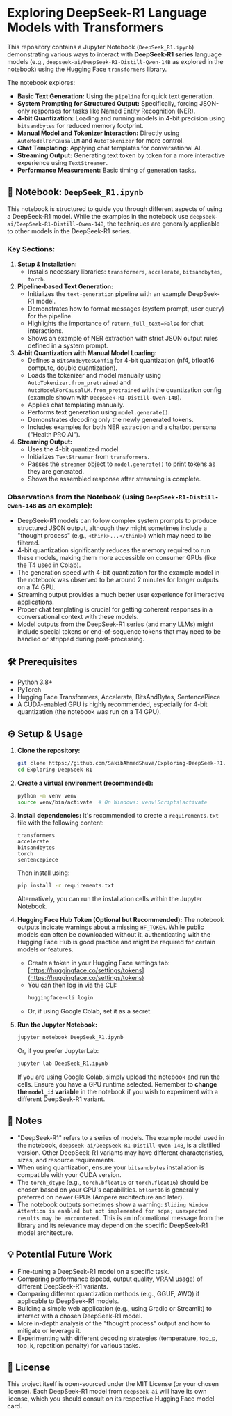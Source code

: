 # Exploring DeepSeek-R1 Language Models with Transformers

This repository contains a Jupyter Notebook (`DeepSeek_R1.ipynb`) demonstrating various ways to interact with **DeepSeek-R1 series** language models (e.g., `deepseek-ai/DeepSeek-R1-Distill-Qwen-14B` as explored in the notebook) using the Hugging Face `transformers` library.

The notebook explores:
*   **Basic Text Generation:** Using the `pipeline` for quick text generation.
*   **System Prompting for Structured Output:** Specifically, forcing JSON-only responses for tasks like Named Entity Recognition (NER).
*   **4-bit Quantization:** Loading and running models in 4-bit precision using `bitsandbytes` for reduced memory footprint.
*   **Manual Model and Tokenizer Interaction:** Directly using `AutoModelForCausalLM` and `AutoTokenizer` for more control.
*   **Chat Templating:** Applying chat templates for conversational AI.
*   **Streaming Output:** Generating text token by token for a more interactive experience using `TextStreamer`.
*   **Performance Measurement:** Basic timing of generation tasks.

## 🚀 Notebook: `DeepSeek_R1.ipynb`

This notebook is structured to guide you through different aspects of using a DeepSeek-R1 model. While the examples in the notebook use `deepseek-ai/DeepSeek-R1-Distill-Qwen-14B`, the techniques are generally applicable to other models in the DeepSeek-R1 series.

### Key Sections:

1.  **Setup & Installation:**
    *   Installs necessary libraries: `transformers`, `accelerate`, `bitsandbytes`, `torch`.
2.  **Pipeline-based Text Generation:**
    *   Initializes the `text-generation` pipeline with an example DeepSeek-R1 model.
    *   Demonstrates how to format messages (system prompt, user query) for the pipeline.
    *   Highlights the importance of `return_full_text=False` for chat interactions.
    *   Shows an example of NER extraction with strict JSON output rules defined in a system prompt.
3.  **4-bit Quantization with Manual Model Loading:**
    *   Defines a `BitsAndBytesConfig` for 4-bit quantization (nf4, bfloat16 compute, double quantization).
    *   Loads the tokenizer and model manually using `AutoTokenizer.from_pretrained` and `AutoModelForCausalLM.from_pretrained` with the quantization config (example shown with `DeepSeek-R1-Distill-Qwen-14B`).
    *   Applies chat templating manually.
    *   Performs text generation using `model.generate()`.
    *   Demonstrates decoding only the newly generated tokens.
    *   Includes examples for both NER extraction and a chatbot persona ("Health PRO AI").
4.  **Streaming Output:**
    *   Uses the 4-bit quantized model.
    *   Initializes `TextStreamer` from `transformers`.
    *   Passes the `streamer` object to `model.generate()` to print tokens as they are generated.
    *   Shows the assembled response after streaming is complete.

### Observations from the Notebook (using `DeepSeek-R1-Distill-Qwen-14B` as an example):

*   DeepSeek-R1 models can follow complex system prompts to produce structured JSON output, although they might sometimes include a "thought process" (e.g., `<think>...</think>`) which may need to be filtered.
*   4-bit quantization significantly reduces the memory required to run these models, making them more accessible on consumer GPUs (like the T4 used in Colab).
*   The generation speed with 4-bit quantization for the example model in the notebook was observed to be around 2 minutes for longer outputs on a T4 GPU.
*   Streaming output provides a much better user experience for interactive applications.
*   Proper chat templating is crucial for getting coherent responses in a conversational context with these models.
*   Model outputs from the DeepSeek-R1 series (and many LLMs) might include special tokens or end-of-sequence tokens that may need to be handled or stripped during post-processing.

## 🛠️ Prerequisites

*   Python 3.8+
*   PyTorch
*   Hugging Face Transformers, Accelerate, BitsAndBytes, SentencePiece
*   A CUDA-enabled GPU is highly recommended, especially for 4-bit quantization (the notebook was run on a T4 GPU).

## ⚙️ Setup & Usage

1.  **Clone the repository:**
    ```bash
    git clone https://github.com/SakibAhmedShuva/Exploring-DeepSeek-R1.git
    cd Exploring-DeepSeek-R1
    ```

2.  **Create a virtual environment (recommended):**
    ```bash
    python -m venv venv
    source venv/bin/activate  # On Windows: venv\Scripts\activate
    ```

3.  **Install dependencies:**
    It's recommended to create a `requirements.txt` file with the following content:
    ```
    transformers
    accelerate
    bitsandbytes
    torch
    sentencepiece
    ```
    Then install using:
    ```bash
    pip install -r requirements.txt
    ```
    Alternatively, you can run the installation cells within the Jupyter Notebook.

4.  **Hugging Face Hub Token (Optional but Recommended):**
    The notebook outputs indicate warnings about a missing `HF_TOKEN`. While public models can often be downloaded without it, authenticating with the Hugging Face Hub is good practice and might be required for certain models or features.
    *   Create a token in your Hugging Face settings tab: [https://huggingface.co/settings/tokens](https://huggingface.co/settings/tokens)
    *   You can then log in via the CLI:
        ```bash
        huggingface-cli login
        ```
    *   Or, if using Google Colab, set it as a secret.

5.  **Run the Jupyter Notebook:**
    ```bash
    jupyter notebook DeepSeek_R1.ipynb
    ```
    Or, if you prefer JupyterLab:
    ```bash
    jupyter lab DeepSeek_R1.ipynb
    ```
    If you are using Google Colab, simply upload the notebook and run the cells. Ensure you have a GPU runtime selected.
    Remember to **change the `model_id` variable** in the notebook if you wish to experiment with a different DeepSeek-R1 variant.

## 📝 Notes

*   "DeepSeek-R1" refers to a series of models. The example model used in the notebook, `deepseek-ai/DeepSeek-R1-Distill-Qwen-14B`, is a distilled version. Other DeepSeek-R1 variants may have different characteristics, sizes, and resource requirements.
*   When using quantization, ensure your `bitsandbytes` installation is compatible with your CUDA version.
*   The `torch_dtype` (e.g., `torch.bfloat16` or `torch.float16`) should be chosen based on your GPU's capabilities. `bfloat16` is generally preferred on newer GPUs (Ampere architecture and later).
*   The notebook outputs sometimes show a warning: `Sliding Window Attention is enabled but not implemented for sdpa; unexpected results may be encountered.` This is an informational message from the library and its relevance may depend on the specific DeepSeek-R1 model architecture.

## 💡 Potential Future Work

*   Fine-tuning a DeepSeek-R1 model on a specific task.
*   Comparing performance (speed, output quality, VRAM usage) of different DeepSeek-R1 variants.
*   Comparing different quantization methods (e.g., GGUF, AWQ) if applicable to DeepSeek-R1 models.
*   Building a simple web application (e.g., using Gradio or Streamlit) to interact with a chosen DeepSeek-R1 model.
*   More in-depth analysis of the "thought process" output and how to mitigate or leverage it.
*   Experimenting with different decoding strategies (temperature, top_p, top_k, repetition penalty) for various tasks.

## 📄 License

This project itself is open-sourced under the MIT License (or your chosen license). Each DeepSeek-R1 model from `deepseek-ai` will have its own license, which you should consult on its respective Hugging Face model card.
